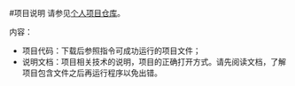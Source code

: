 #项目说明
请参见[个人项目仓库](https://github.com/Sunny-Sama/adWebHW1)。

内容：

- 项目代码：下载后参照指令可成功运行的项目文件；
- 说明文档：项目相关技术的说明，项目的正确打开方式。请先阅读文档，了解项目包含文件之后再运行程序以免出错。
